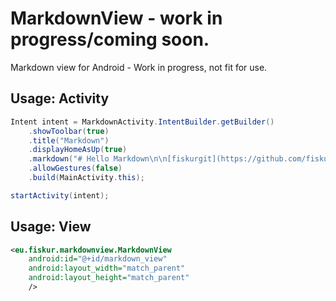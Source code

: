# MarkdownView - work in progress/coming soon.
Markdown view for Android - Work in progress, not fit for use.

## Usage: Activity
```java
Intent intent = MarkdownActivity.IntentBuilder.getBuilder()
    .showToolbar(true)
    .title("Markdown")
    .displayHomeAsUp(true)
    .markdown("# Hello Markdown\n\n[fiskurgit](https://github.com/fiskurgit)")
    .allowGestures(false)
    .build(MainActivity.this);

startActivity(intent);
```

## Usage: View

```xml
<eu.fiskur.markdownview.MarkdownView
    android:id="@+id/markdown_view"
    android:layout_width="match_parent"
    android:layout_height="match_parent"
    />
```
